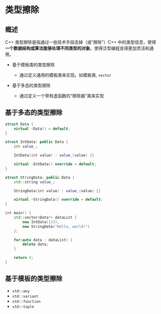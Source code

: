 # 类型擦除

## 概述

C++ 类型擦除是指通过一些技术手段去掉（或“擦除”）C++ 中的类型信息，使得**一个数据结构或算法能够处理不同类型的对象**。使得泛型编程变得更加灵活和通用。

+ 基于模板类的类型擦除
  + 通过定义通用的模板类来实现。如模板类, `vector`
  
+ 基于多态的类型擦除
  + 通过定义一个带有虚函数的“擦除器”类来实现

## 基于多态的类型擦除

```c++
struct Data {
    virtual ~Data() = default;
}

struct IntData: public Data {
    int value_;

    IntData(int value) : value_(value) {}

    virtual ~IntData() override = default;
}

struct StringData: public Data {
    std::string value_;

    StringData(int value) : value_(value) {}

    virtual ~StringData() override = default;
}

int main() {
    std::vector<Data*> dataList {
        new IntData(123),
        new StringData("Hello, world!")
    };

    for(auto data : dataList) {
        delete data;
    }

    return 0;
}

```
## 基于模板的类型擦除

+ `std::any`
+ `std::variant`
+ `std::function`
+ `std::tuple`